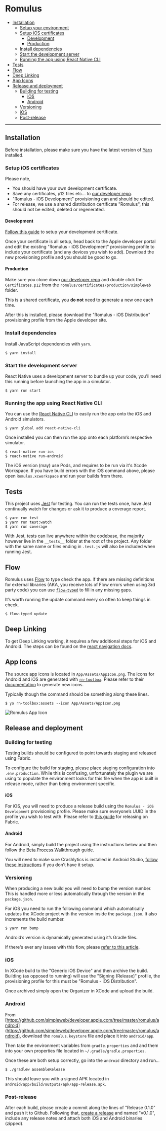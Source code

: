 # Romulus

* [Installation](#installation)
  * [Setup your environment](#setup-your-environment)
  * [Setup iOS certificates](#setup-ios-certificates)
    * [Development](#development)
    * [Production](#production)
  * [Install dependencies](#install-dependencies)
  * [Start the development server](#start-the-development-server)
  * [Running the app using React Native CLI](#running-the-app-using-react-native-cli)
* [Tests](#tests)
* [Flow](#flow)
* [Deep Linking](#deep-linking)
* [App Icons](#app-icons)
* [Release and deployment](#release-and-deployment)
  * [Building for testing](#building-for-testing)
    * [iOS](#ios)
    * [Android](#android)
  * [Versioning](#versioning)
  * [iOS](#ios-1)
  * [Post-release](#post-release)

<hr/>

## Installation

Before installation, please make sure you have the latest version of [Yarn](https://yarnpkg.com/lang/en/) installed.

### Setup iOS certificates

Please note,
* You should have your own development certificate.
* Save any certificates, p12 files etc... to [our developer repo](https://github.com/simpleweb/developer.apple.com).
* "Romulus - iOS Development" provisioning can and should be edited.
* For release, we use a shared distribution certificate "Romulus", this should not be edited, deleted or regenerated.

#### Development

[Follow this guide](https://github.com/simpleweb/iOS-Development-For-Teams/blob/master/guide/certificates/ios-app-development.md) to setup your development certificate.

Once your certificate is all setup, head back to the Apple developer portal and edit the existing "Romulus - iOS Development" provisioning profile to include your certificate (and any devices you wish to add). Download the new provisioning profile and you should be good to go.

#### Production

Make sure you clone down [our developer repo](https://github.com/simpleweb/developer.apple.com) and double click the `Certificates.p12` from the `romulus/certificates/production/simpleweb` folder.

This is a shared certificate, you __do not__ need to generate a new one each time.

After this is installed, please download the "Romulus - iOS Distribution" provisioning profile from the Apple developer site.

### Install dependencies

Install JavaScript dependencies with `yarn`.

```
$ yarn install
```

### Start the development server

React Native uses a development server to bundle up your code, you'll need this running before launching the app in a simulator.

```
$ yarn run start
```

### Running the app using React Native CLI

You can use the [React Native CLI](https://www.npmjs.com/package/react-native-cli) to easily run the app onto the iOS and Android simulators.

```
$ yarn global add react-native-cli
```

Once installed you can then run the app onto each platform’s respective simulator.

```
$ react-native run-ios
$ react-native run-android
```

The iOS version (may) use Pods, and requires to be run via it's Xcode Workspace. If you have build errors with the iOS command above, please open `Romulus.xcworkspace` and run your builds from there.

## Tests

This project uses [Jest](https://facebook.github.io/jest/) for testing. You can run the tests once, have Jest continually watch for changes or ask it to produce a coverage report.

```
$ yarn run test
$ yarn run test:watch
$ yarn run coverage
```

With Jest, tests can live anywhere within the codebase, the majority however live in the `__tests__` folder at the root of the project. Any folder with the same name or files ending in `.test.js` will also be included when running Jest.

## Flow

Romulus uses [Flow](https://flowtype.org/) to type check the app. If there are missing definitions for external libraries (AKA, you receive lots of Flow errors when using 3rd party code) you can use [`flow-typed`](https://flowtype.org/docs/third-party.html) to fill in any missing gaps.

It’s worth running the update command every so often to keep things in check.

```
$ flow-typed update
```

## Deep Linking

To get Deep Linking working, it requires a few additional steps for iOS and Android. The steps can be found on the [react navigation docs](https://reactnavigation.org/docs/en/deep-linking.html).

## App Icons

The source app icons is located in `App/Assets/AppIcon.png`. The icons for Android and iOS are generated with [`rn-toolbox`](https://github.com/bamlab/generator-rn-toolbox). Please refer to their [documentation](https://github.com/bamlab/generator-rn-toolbox/blob/master/generators/assets/README.md) to generate new icons.

Typically though the command should be something along these lines.

```
$ yo rn-toolbox:assets --icon App/Assets/AppIcon.png
```

![Romulus App Icon](/App/Assets/AppIcon.png)

## Release and deployment

### Building for testing

Testing builds should be configured to point towards staging and released using Fabric.

To configure the build for staging, please place staging configuration into `.env.production`. While this is confusing, unfortunately the plugin we are using to populate the environment looks for this file when the app is built in release mode, rather than being environment specific.

#### iOS

For iOS, you will need to produce a release build using the `Romulus - iOS Development` provisioning profile. Please make sure everyone’s UUID in the profile you wish to test with. Please refer to [this guide](https://docs.fabric.io/apple/beta/beta-walkthrough.html) for releasing on Fabric.

#### Android

For Android, simply build the project using the instructions below and then follow the [Beta Process Walkthrough](https://docs.fabric.io/android/beta/beta-walkthrough.html) guide.

You will need to make sure Crashlytics is installed in Android Studio, [follow these instructions](https://www.fabric.io/downloads/android) if you don’t have it setup.

### Versioning

When producing a new build you will need to bump the version number. This is handled more or less automatically through the version in the `package.json`.

For iOS you need to run the following command which automatically updates the XCode project with the version inside the `package.json`. It also increments the build number.

```
$ yarn run bump
```

Android’s version is dynamically generated using it’s Gradle files.

If there's ever any issues with this flow, please [refer to this article](https://medium.com/@andr3wjack/versioning-react-native-apps-407469707661).

### iOS

In XCode build to the "Generic iOS Device" and then archive the build. Building (as opposed to running) will use the "Signing (Release)" profile, the provisioning profile for this must be "Romulus - iOS Distribution".

Once archived simply open the Organizer in XCode and upload the build.

### Android

From [https://github.com/simpleweb/developer.apple.com/tree/master/romulus/android](https://github.com/simpleweb/developer.apple.com/tree/master/romulus/android), download the `romulus.keystore` file and place it into `android/app`.

Then take the environment variables from `gradle.properties` and and them into your own properties file located in `~/.gradle/gradle.properties`.

Once these are both setup correctly, go into the `android` directory and run...

```
$ ./gradlew assembleRelease
```

This should leave you with a signed APK located in `android/app/build/outputs/apk/app-release.apk`.

### Post-release

After each build, please create a commit along the lines of "Release 0.1.0" and push it to Github. Following that, [create a release](https://github.com/simpleweb/Romulus/releases) and named "v0.1.0", include any release notes and attach both iOS and Android binaries (zipped).
